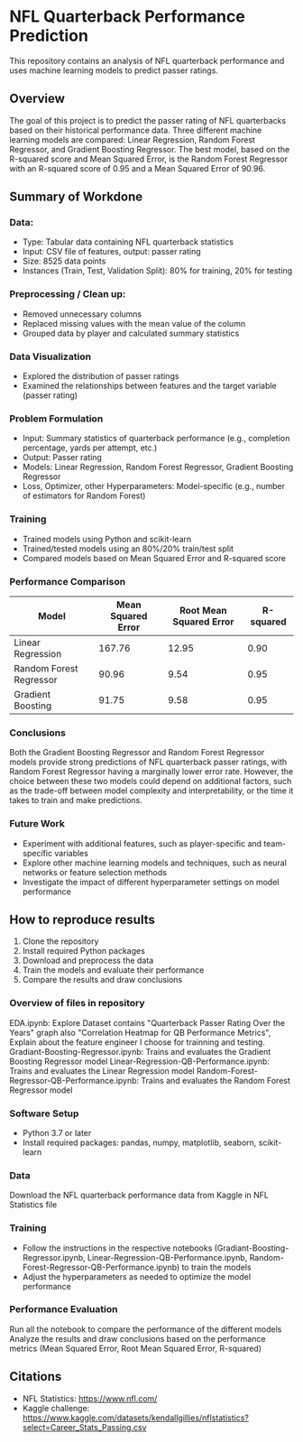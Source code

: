 # NFL Quarterback Performance Prediction

This repository contains an analysis of NFL quarterback performance and uses machine learning models to predict passer ratings.

## Overview

The goal of this project is to predict the passer rating of NFL quarterbacks based on their historical performance data. Three different machine learning models are compared: Linear Regression, Random Forest Regressor, and Gradient Boosting Regressor. The best model, based on the R-squared score and Mean Squared Error, is the Random Forest Regressor with an R-squared score of 0.95 and a Mean Squared Error of 90.96.

## Summary of Workdone

### Data:

 * Type: Tabular data containing NFL quarterback statistics
 * Input: CSV file of features, output: passer rating
 * Size: 8525 data points
 * Instances (Train, Test, Validation Split): 80% for training, 20% for testing

### Preprocessing / Clean up:

* Removed unnecessary columns
* Replaced missing values with the mean value of the column
* Grouped data by player and calculated summary statistics

### Data Visualization

* Explored the distribution of passer ratings
* Examined the relationships between features and the target variable (passer rating)

### Problem Formulation

* Input: Summary statistics of quarterback performance (e.g., completion percentage, yards per attempt, etc.)
* Output: Passer rating
* Models: Linear Regression, Random Forest Regressor, Gradient Boosting Regressor
* Loss, Optimizer, other Hyperparameters: Model-specific (e.g., number of estimators for Random Forest)

### Training

* Trained models using Python and scikit-learn
* Trained/tested models using an 80%/20% train/test split
* Compared models based on Mean Squared Error and R-squared score

### Performance Comparison

| Model                    | Mean Squared Error | Root Mean Squared Error | R-squared |
|--------------------------|--------------------|-------------------------|-----------|
| Linear Regression        | 167.76             | 12.95                   | 0.90      |
| Random Forest Regressor  | 90.96              | 9.54                    | 0.95      |
| Gradient Boosting        | 91.75              | 9.58                    | 0.95      |

### Conclusions

Both the Gradient Boosting Regressor and Random Forest Regressor models provide strong predictions of NFL quarterback passer ratings, with Random Forest Regressor having a marginally lower error rate. However, the choice between these two models could depend on additional factors, such as the trade-off between model complexity and interpretability, or the time it takes to train and make predictions.

### Future Work

* Experiment with additional features, such as player-specific and team-specific variables
* Explore other machine learning models and techniques, such as neural networks or feature selection methods
* Investigate the impact of different hyperparameter settings on model performance

## How to reproduce results

1. Clone the repository
2. Install required Python packages
3. Download and preprocess the data
4. Train the models and evaluate their performance
5. Compare the results and draw conclusions

### Overview of files in repository

EDA.ipynb: Explore Dataset contains "Quarterback Passer Rating Over the Years" graph also "Correlation Heatmap for QB Performance Metrics", Explain about the feature engineer I choose for trainning and testing.
Gradiant-Boosting-Regressor.ipynb: Trains and evaluates the Gradient Boosting Regressor model
Linear-Regression-QB-Performance.ipynb: Trains and evaluates the Linear Regression model
Random-Forest-Regressor-QB-Performance.ipynb: Trains and evaluates the Random Forest Regressor model

### Software Setup

* Python 3.7 or later
* Install required packages: pandas, numpy, matplotlib, seaborn, scikit-learn

### Data

Download the NFL quarterback performance data from Kaggle in NFL Statistics file

### Training

* Follow the instructions in the respective notebooks (Gradiant-Boosting-Regressor.ipynb, Linear-Regression-QB-Performance.ipynb, Random-Forest-Regressor-QB-Performance.ipynb) to train the models
* Adjust the hyperparameters as needed to optimize the model performance

### Performance Evaluation

Run all the notebook to compare the performance of the different models
Analyze the results and draw conclusions based on the performance metrics (Mean Squared Error, Root Mean Squared Error, R-squared)

## Citations
* NFL Statistics: https://www.nfl.com/
* Kaggle challenge: https://www.kaggle.com/datasets/kendallgillies/nflstatistics?select=Career_Stats_Passing.csv



